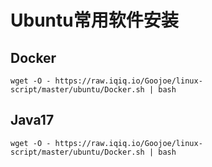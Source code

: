 # Ubuntu常用软件安装

## Docker

```
wget -O - https://raw.iqiq.io/Goojoe/linux-script/master/ubuntu/Docker.sh | bash
```

## Java17

```
wget -O - https://raw.iqiq.io/Goojoe/linux-script/master/ubuntu/Docker.sh | bash
```

